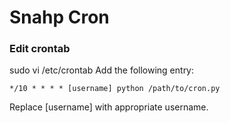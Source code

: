 # Snahp Cron

### Edit crontab
sudo vi /etc/crontab
Add the following entry:
```
*/10 * * * * [username] python /path/to/cron.py
```
Replace [username] with appropriate username.
